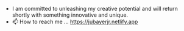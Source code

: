 - I am committed to unleashing my creative potential and will return shortly with something innovative and unique.
- 📫 How to reach me ... https://jubayerjr.netlify.app

<!---
jubayerjr203/jubayerjr203 is a ✨ special ✨ repository because its `README.md` (this file) appears on your GitHub profile.
You can click the Preview link to take a look at your changes.
--->
